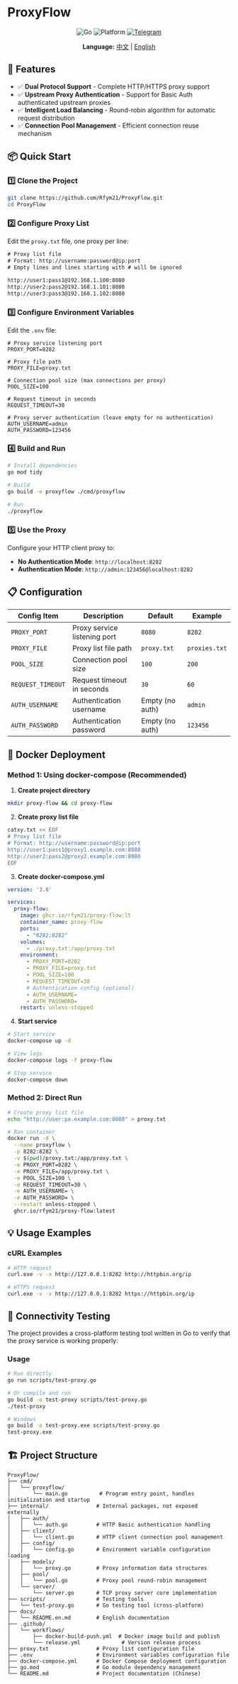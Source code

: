 # ProxyFlow

<div align="center">

![Go](https://img.shields.io/badge/Go-1.23+-00ADD8?style=for-the-badge&logo=go&logoColor=white)
![Platform](https://img.shields.io/badge/Platform-Windows%20%7C%20Linux%20%7C%20macOS-lightgrey?style=for-the-badge)
[![Telegram](https://img.shields.io/badge/Telegram-blue?style=for-the-badge&logo=telegram&logoColor=white)](https://t.me/nodejs_project)

**Language:** [中文](../README.md) | [English](README.en.md)

</div>

## 🚀 Features

- ✅ **Dual Protocol Support** - Complete HTTP/HTTPS proxy support
- ✅ **Upstream Proxy Authentication** - Support for Basic Auth authenticated upstream proxies
- ✅ **Intelligent Load Balancing** - Round-robin algorithm for automatic request distribution
- ✅ **Connection Pool Management** - Efficient connection reuse mechanism

## 📦 Quick Start

### 1️⃣ Clone the Project

```bash
git clone https://github.com/Rfym21/ProxyFlow.git
cd ProxyFlow
```

### 2️⃣ Configure Proxy List

Edit the `proxy.txt` file, one proxy per line:

```txt
# Proxy list file
# Format: http://username:password@ip:port
# Empty lines and lines starting with # will be ignored

http://user1:pass1@192.168.1.100:8080
http://user2:pass2@192.168.1.101:8080
http://user3:pass3@192.168.1.102:8080
```

### 3️⃣ Configure Environment Variables

Edit the `.env` file:

```env
# Proxy service listening port
PROXY_PORT=8282

# Proxy file path
PROXY_FILE=proxy.txt

# Connection pool size (max connections per proxy)
POOL_SIZE=100

# Request timeout in seconds
REQUEST_TIMEOUT=30

# Proxy server authentication (leave empty for no authentication)
AUTH_USERNAME=admin
AUTH_PASSWORD=123456
```

### 4️⃣ Build and Run

```bash
# Install dependencies
go mod tidy

# Build
go build -o proxyflow ./cmd/proxyflow

# Run
./proxyflow
```

### 5️⃣ Use the Proxy

Configure your HTTP client proxy to:

- **No Authentication Mode**: `http://localhost:8282`
- **Authentication Mode**: `http://admin:123456@localhost:8282`

## 📋 Configuration

| Config Item | Description | Default | Example |
|--------|------|--------|------|
| `PROXY_PORT` | Proxy service listening port | `8080` | `8282` |
| `PROXY_FILE` | Proxy list file path | `proxy.txt` | `proxies.txt` |
| `POOL_SIZE` | Connection pool size | `100` | `200` |
| `REQUEST_TIMEOUT` | Request timeout in seconds | `30` | `60` |
| `AUTH_USERNAME` | Authentication username | Empty (no auth) | `admin` |
| `AUTH_PASSWORD` | Authentication password | Empty (no auth) | `123456` |

## 🐳 Docker Deployment

### Method 1: Using docker-compose (Recommended)

1. **Create project directory**
```bash
mkdir proxy-flow && cd proxy-flow
```

2. **Create proxy list file**
```bash
catxy.txt << EOF
# Proxy list file
# Format: http://username:password@ip:port
http://user1:pass1@proxy1.example.com:8080
http://user2:pass2@proxy2.example.com:8080
EOF
```

3. **Create docker-compose.yml**
```yaml
version: '3.8'

services:
  proxy-flow:
    image: ghcr.io/rfym21/proxy-flow:lt
    container_name: proxy-flow
    ports:
      - "8282:8282"
    volumes:
      - ./proxy.txt:/app/proxy.txt
    environment:
      - PROXY_PORT=8282
      - PROXY_FILE=proxy.txt
      - POOL_SIZE=100
      - REQUEST_TIMEOUT=30
      # Authentication config (optional)
      - AUTH_USERNAME=
      - AUTH_PASSWORD=
    restart: unless-stopped
```

4. **Start service**
```bash
# Start service
docker-compose up -d

# View logs
docker-compose logs -f proxy-flow

# Stop service
docker-compose down
```

### Method 2: Direct Run

```bash
# Create proxy list file
echo "http://user:pa.example.com:8080" > proxy.txt

# Run container
docker run -d \
  --name proxyflow \
  -p 8282:8282 \
  -v $(pwd)/proxy.txt:/app/proxy.txt \
  -e PROXY_PORT=8282 \
  -e PROXY_FILE=/app/proxy.txt \
  -e POOL_SIZE=100 \
  -e REQUEST_TIMEOUT=30 \
  -e AUTH_USERNAME= \
  -e AUTH_PASSWORD= \
  --restart unless-stopped \
  ghcr.io/rfym21/proxy-flow:latest
```

## 💡 Usage Examples

### cURL Examples

```bash
# HTTP request
curl.exe -v -x http://127.0.0.1:8282 http://httpbin.org/ip

# HTTPS request
curl.exe -v -x http://127.0.0.1:8282 https://httpbin.org/ip
```

## 🧪 Connectivity Testing

The project provides a cross-platform testing tool written in Go to verify that the proxy service is working properly:

### Usage

```bash
# Run directly
go run scripts/test-proxy.go

# Or compile and run
go build -o test-proxy scripts/test-proxy.go
./test-proxy

# Windows
go build -o test-proxy.exe scripts/test-proxy.go
test-proxy.exe
```

## 🏗️ Project Structure

```
ProxyFlow/
├── cmd/
│   └── proxyflow/
│       └── main.go          # Program entry point, handles initialization and startup
├── internal/               # Internal packages, not exposed externally
│   ├── auth/
│   │   └── auth.go         # HTTP Basic authentication handling
│   ├── client/
│   │   └── client.go       # HTTP client connection pool management
│   ├── config/
│   │   └── config.go       # Environment variable configuration loading
│   ├── models/
│   │   └── proxy.go        # Proxy information data structures
│   ├── pool/
│   │   └── pool.go         # Proxy pool round-robin management
│   └── server/
│       └── server.go       # TCP proxy server core implementation
├── scripts/                # Testing tools
│   └── test-proxy.go       # Go testing tool (cross-platform)
├── docs/
│   └── README.en.md        # English documentation
├── .github/
│   └── workflows/
│       ├── docker-build-push.yml  # Docker image build and publish
│       └── release.yml             # Version release process
├── proxy.txt               # Proxy list configuration file
├── .env                    # Environment variables configuration file
├── docker-compose.yml      # Docker Compose deployment configuration
├── go.mod                  # Go module dependency management
└── README.md               # Project documentation (Chinese)
```